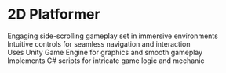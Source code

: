 # 2D Platformer
 
Engaging side-scrolling gameplay set in immersive environments\
Intuitive controls for seamless navigation and interaction\
Uses Unity Game Engine for graphics and smooth gameplay\
Implements C# scripts for intricate game logic and mechanic
